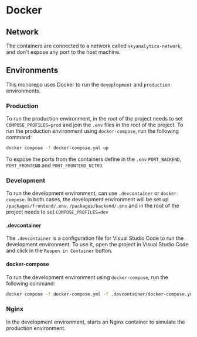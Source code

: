 # Docker

## Network
The containers are connected to a network called `skyanalytics-network`, and don't expose any port to the host machine.

## Environments
This monorepo uses Docker to run the `deveplopment` and `production` environments.

### Production
To run the production environment, in the root of the project needs to set `COMPOSE_PROFILES=prod` and join the `.env` files in the root of the project. To run the production environment using `docker-compose`, run the following command:
```bash
docker compose -f docker-compose.yml up
```

To expose the ports from the containers define in the `.env` `PORT_BACKEND`, `PORT_FRONTEND` and `PORT_FRONTEND_NITRO`.

### Development
To run the development environment, can use `.devcontainer` or `docker-compose`. In both cases, the development environment will be set up `/packages/frontend/.env`, `/packages/backend/.env` and in the root of the project needs to set `COMPOSE_PROFILES=dev`

#### .devcontainer
The `.devcontainer` is a configuration file for Visual Studio Code to run the development environment. To use it, open the project in Visual Studio Code and click in the `Reopen in Container` button.

#### docker-compose
To run the development environment using `docker-compose`, run the following command:
```bash
docker compose -f docker-compose.yml -f .devcontainer/docker-compose.yml up
```

### Nginx
In the development environment, starts an Nginx container to simulate the production environment.
